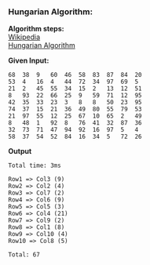 ### Hungarian Algorithm:

**Algorithm steps:**<br/>
[Wikipedia](http://en.wikipedia.org/wiki/Hungarian_algorithm)<br/>
[Hungarian Algorithm](http://www.hungarianalgorithm.com/examplehungarianalgorithm.php)

**Given Input:**
<br/>
```
68	38	9	60	46	58	83	87	84	20	
53	4	16	4	44	72	34	97	69	5	
21	2	45	55	34	15	2	13	12	51	
8	93	22	66	25	9	59	71	12	95	
42	35	33	23	3	8	8	50	23	95	
74	37	15	21	36	49	80	55	79	53	
21	97	55	12	25	67	10	65	2	49	
8	48	1	92	8	76	41	32	87	36	
32	73	71	47	94	92	16	97	5	4	
58	37	54	52	84	16	34	5	72	26	
```

**Output**
```
Total time: 3ms

Row1 => Col3 (9)
Row2 => Col2 (4)
Row3 => Col7 (2)
Row4 => Col6 (9)
Row5 => Col5 (3)
Row6 => Col4 (21)
Row7 => Col9 (2)
Row8 => Col1 (8)
Row9 => Col10 (4)
Row10 => Col8 (5)

Total: 67
```

